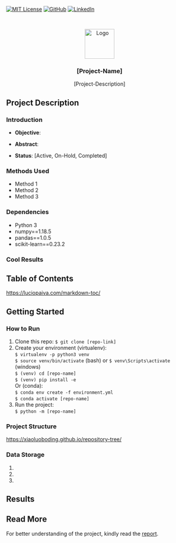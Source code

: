 [![MIT License][license-shield]][license-url]
[![GitHub][github-shield]][github-url]
[![LinkedIn][linkedin-shield]][linkedin-url]

<!-- PROJECT LOGO -->
<br />
<p align="center">
  <a href="https://github.com/dang-trung/[project-repo]">
    <img src="https://raw.githubusercontent.com/othneildrew/Best-README-Template/master/images/logo.png" alt="Logo" width="80" height="80">
  </a>

  <h3 align="center">[Project-Name]</h3>
</p>
  <p align="center">
    [Project-Description]
  </p>

## Project Description
### Introduction

* **Objective**:

* **Abstract**:

* **Status**: [Active, On-Hold, Completed]

### Methods Used
* Method 1
* Method 2
* Method 3

### Dependencies
* Python 3
* numpy==1.18.5
* pandas==1.0.5
* scikit-learn==0.23.2

### Cool Results

## Table of Contents
https://luciopaiva.com/markdown-toc/

## Getting Started

### How to Run
1. Clone this repo:
`$ git clone [repo-link]`
2. Create your environment (virtualenv):  
`$ virtualenv -p python3 venv`  
`$ source venv/bin/activate` (bash) or `$ venv\Scripts\activate` (windows)   
`$ (venv) cd [repo-name]`  
`$ (venv) pip install -e`  
    Or (conda):  
`$ conda env create -f environment.yml`  
`$ conda activate [repo-name]`  
3. Run the project:  
`$ python -m [repo-name]`

### Project Structure
https://xiaoluoboding.github.io/repository-tree/

### Data Storage
1.  
2.  
3.

## Results

## Read More
For better understanding of the project, kindly read the [report]([link-to-report]).

<!-- MARKDOWN LINKS & IMAGES -->
[github-shield]: https://img.shields.io/badge/-GitHub-black.svg?style=social&logo=github&colorB=555
[github-url]: https://github.com/dang-trung/
[license-shield]: https://img.shields.io/github/license/dang-trung/crypto-return-predictor.svg?style=social
[license-url]: https://github.com/dang-trung/crypto-return-predictor/blob/master/LICENSE.md
[linkedin-shield]: https://img.shields.io/badge/-LinkedIn-black.svg?style=social&logo=linkedin&colorB=555
[linkedin-url]: https://linkedin.com/in/dang-trung
